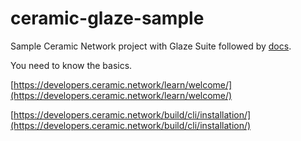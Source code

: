 # ceramic-glaze-sample

Sample Ceramic Network project with Glaze Suite followed by [docs](https://developers.ceramic.network/tools/glaze/example/).

You need to know the basics.

[https://developers.ceramic.network/learn/welcome/](https://developers.ceramic.network/learn/welcome/)

[https://developers.ceramic.network/build/cli/installation/](https://developers.ceramic.network/build/cli/installation/)
